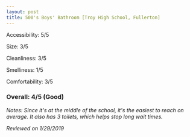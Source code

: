 ```yaml
---
layout: post
title: 500's Boys' Bathroom [Troy High School, Fullerton]
---
```


Accessibility: 5/5

Size: 3/5

Cleanliness: 3/5

Smelliness: 1/5 

Comfortability: 3/5

### Overall: 4/5 (Good)

*Notes: Since it's at the middle of the school, it's the easiest to reach on average. It also has 3 toilets, which helps stop long
wait times.*

*Reviewed on 1/29/2019*
